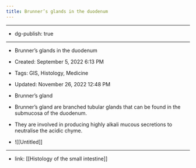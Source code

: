 ```yaml
---
title: Brunner’s glands in the duodenum
---
```


- --

- dg-publish: true

- --

- Brunner’s glands in the duodenum

- Created: September 5, 2022 6:13 PM

- Tags: GIS, Histology, Medicine

- Updated: November 26, 2022 12:48 PM

- Brunner’s gland

- Brunner’s gland are branched tubular glands that can be found in the submucosa of the duodenum.

- They are involved in producing highly alkali mucous secretions to neutralise the acidic chyme.

- ![[Untitled]]

- --

- link: [[Histology of the small intestine]]
